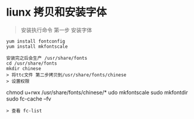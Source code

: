 # liunx 拷贝和安装字体
> 安装执行命令
> 第一步 安装字体
```
yum install fontconfig
yum install mkfontscale

安装完之后会生产 /usr/share/fonts
cd /usr/share/fonts
mkdir chinese
> 将ttc文件 第二步拷贝到/usr/share/fonts/chinese
> 设置权限
```
chmod u+rwx /usr/share/fonts/chinese/*
udo mkfontscale
sudo mkfontdir
sudo fc-cache –fv
```
> 查看 fc-list
